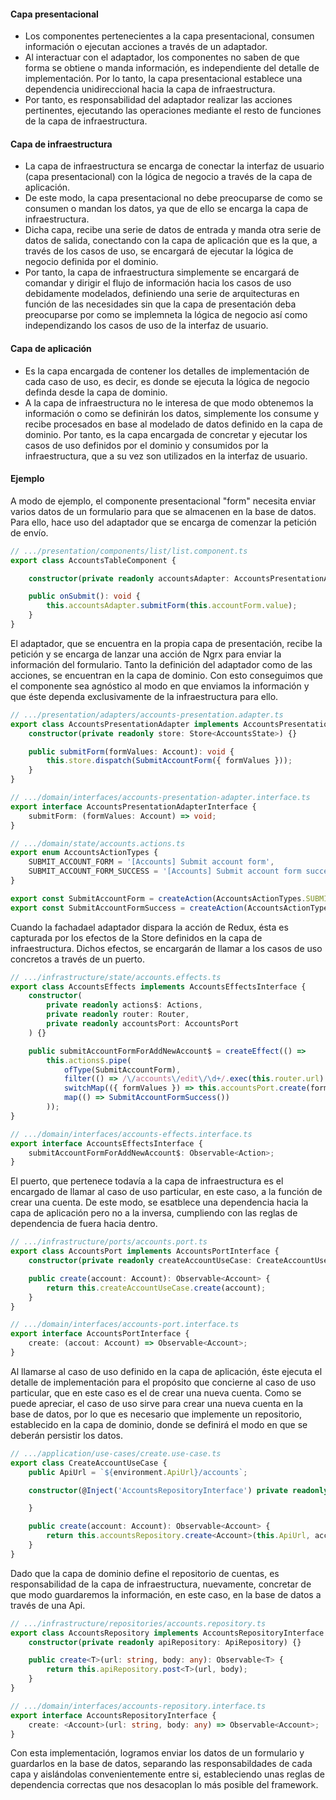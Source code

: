#### Capa presentacional

- Los componentes pertenecientes a la capa presentacional, consumen información o ejecutan acciones a través de un adaptador.
- Al interactuar con el adaptador, los componentes no saben de que forma se obtiene o manda información, es independiente del detalle de implementación. Por lo tanto, la capa presentacional establece una dependencia unidireccional hacia la capa de infraestructura.
- Por tanto, es responsabilidad del adaptador realizar las acciones pertinentes, ejecutando las operaciones mediante el resto de funciones de la capa de infraestructura.


#### Capa de infraestructura

- La capa de infraestructura se encarga de conectar la interfaz de usuario (capa presentacional) con la lógica de negocio a través de la capa de aplicación.
- De este modo, la capa presentacional no debe preocuparse de como se consumen o mandan los datos, ya que de ello se encarga la capa de infraestructura.
- Dicha capa, recibe una serie de datos de entrada y manda otra serie de datos de salida, conectando con la capa de aplicación que es la que, a través de los casos de uso, se encargará de ejecutar la lógica de negocio definida por el dominio.
- Por tanto, la capa de infraestructura simplemente se encargará de comandar y dirigir el flujo de información hacia los casos de uso debidamente modelados, definiendo una serie de arquitecturas en función de las necesidades sin que la capa de presentación deba preocuparse por como se implemneta la lógica de negocio así como independizando los casos de uso de la interfaz de usuario.


#### Capa de aplicación

- Es la capa encargada de contener los detalles de implementación de cada caso de uso, es decir, es donde se ejecuta la lógica de negocio definda desde la capa de dominio.
- A la capa de infraestructura no le interesa de que modo obtenemos la información o como se definirán los datos, simplemente los consume y recibe procesados en base al modelado de datos definido en la capa de dominio. Por tanto, es la capa encargada de concretar y ejecutar los casos de uso definidos por el dominio y consumidos por la infraestructura, que a su vez son utilizados en la interfaz de usuario.


#### Ejemplo

A modo de ejemplo, el componente presentacional "form" necesita enviar varios datos de un formulario para que se almacenen en la base de datos. Para ello, hace uso del adaptador que se encarga de comenzar la petición de envío.

```typescript
// .../presentation/components/list/list.component.ts
export class AccountsTableComponent {

    constructor(private readonly accountsAdapter: AccountsPresentationAdapter) {}

    public onSubmit(): void {
        this.accountsAdapter.submitForm(this.accountForm.value);
    }
}
```

El adaptador, que se encuentra en la propia capa de presentación, recibe la petición y se encarga de lanzar una acción de Ngrx para enviar la información del formulario. Tanto la definición del adaptador como de las acciones, se encuentran en la capa de dominio. Con esto conseguimos que el componente sea agnóstico al modo en que enviamos la información y que éste dependa exclusivamente de la infraestructura para ello.

```typescript
// .../presentation/adapters/accounts-presentation.adapter.ts
export class AccountsPresentationAdapter implements AccountsPresentationAdapterInterface {
    constructor(private readonly store: Store<AccountsState>) {}

    public submitForm(formValues: Account): void {
        this.store.dispatch(SubmitAccountForm({ formValues }));
    }
}

// .../domain/interfaces/accounts-presentation-adapter.interface.ts
export interface AccountsPresentationAdapterInterface {
    submitForm: (formValues: Account) => void;
}

// .../domain/state/accounts.actions.ts
export enum AccountsActionTypes {
    SUBMIT_ACCOUNT_FORM = '[Accounts] Submit account form',
    SUBMIT_ACCOUNT_FORM_SUCCESS = '[Accounts] Submit account form success',
}

export const SubmitAccountForm = createAction(AccountsActionTypes.SUBMIT_ACCOUNT_FORM, props<{ formValues: Account }>());
export const SubmitAccountFormSuccess = createAction(AccountsActionTypes.SUBMIT_ACCOUNT_FORM_SUCCESS);
```

Cuando la fachadael adaptador dispara la acción de Redux, ésta es capturada por los efectos de la Store definidos en la capa de infraestructura. Dichos efectos, se encargarán de llamar a los casos de uso concretos a través de un puerto.

```typescript
// .../infrastructure/state/accounts.effects.ts
export class AccountsEffects implements AccountsEffectsInterface {
    constructor(
        private readonly actions$: Actions,
        private readonly router: Router,
        private readonly accountsPort: AccountsPort
    ) {}

    public submitAccountFormForAddNewAccount$ = createEffect(() =>
        this.actions$.pipe(
            ofType(SubmitAccountForm),
            filter(() => /\/accounts\/edit\/\d+/.exec(this.router.url) === null),
            switchMap(({ formValues }) => this.accountsPort.create(formValues)),
            map(() => SubmitAccountFormSuccess())
        ));
}

// .../domain/interfaces/accounts-effects.interface.ts
export interface AccountsEffectsInterface {
    submitAccountFormForAddNewAccount$: Observable<Action>;
}
```

El puerto, que pertenece todavía a la capa de infraestructura es el encargado de llamar al caso de uso particular, en este caso, a la función de crear una cuenta. De este modo, se esatblece una dependencia hacia la capa de aplicación pero no a la inversa, cumpliendo con las reglas de dependencia de fuera hacia dentro.

```typescript
// .../infrastructure/ports/accounts.port.ts
export class AccountsPort implements AccountsPortInterface {
    constructor(private readonly createAccountUseCase: CreateAccountUseCase) {}

    public create(account: Account): Observable<Account> {
        return this.createAccountUseCase.create(account);
    }
}

// .../domain/interfaces/accounts-port.interface.ts
export interface AccountsPortInterface {
    create: (accout: Account) => Observable<Account>;
}

```

Al llamarse al caso de uso definido en la capa de aplicación, éste ejecuta el detalle de implementación para el propósito que concierne al caso de uso particular, que en este caso es el de crear una nueva cuenta. Como se puede apreciar, el caso de uso sirve para crear una nueva cuenta en la base de datos, por lo que es necesario que implemente un repositorio, establecido en la capa de dominio, donde se definirá el modo en que se deberán persistir los datos.

```typescript
// .../application/use-cases/create.use-case.ts
export class CreateAccountUseCase {
    public ApiUrl = `${environment.ApiUrl}/accounts`;

    constructor(@Inject('AccountsRepositoryInterface') private readonly accountsRepository: AccountsRepositoryInterface) {

    }

    public create(account: Account): Observable<Account> {
        return this.accountsRepository.create<Account>(this.ApiUrl, account);
    }
}
```

Dado que la capa de dominio define el repositorio de cuentas, es responsabilidad de la capa de infraestructura, nuevamente, concretar de que modo guardaremos la información, en este caso, en la base de datos a través de una Api.

```typescript
// .../infrastructure/repositories/accounts.repository.ts
export class AccountsRepository implements AccountsRepositoryInterface {
    constructor(private readonly apiRepository: ApiRepository) {}

    public create<T>(url: string, body: any): Observable<T> {
        return this.apiRepository.post<T>(url, body);
    }
}

// .../domain/interfaces/accounts-repository.interface.ts
export interface AccountsRepositoryInterface {
    create: <Account>(url: string, body: any) => Observable<Account>;
}

```

Con esta implementación, logramos enviar los datos de un formulario y guardarlos en la base de datos, separando las responsabildades de cada capa y aislándolas convenientemente entre si, estableciendo unas reglas de dependencia correctas que nos desacoplan lo más posible del framework.